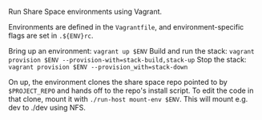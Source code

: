 Run Share Space environments using Vagrant.

Environments are defined in the `Vagrantfile`, and environment-specific flags are set in `.${ENV}rc`.

Bring up an environment: `vagrant up $ENV`
Build and run the stack: `vagrant provision $ENV --provision-with=stack-build,stack-up`
Stop the stack: `vagrant provision $ENV --provision_with=stack-down`

On up, the environment clones the share space repo pointed to by `$PROJECT_REPO` and hands off
to the repo's install script. To edit the code in that clone, mount it with `./run-host mount-env $ENV`.
This will mount e.g. dev to ./dev using NFS.
